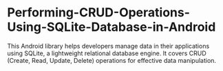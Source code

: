# Performing-CRUD-Operations-Using-SQLite-Database-in-Android
This Android library helps developers manage data in their applications using SQLite, a lightweight relational database engine. It covers CRUD (Create, Read, Update, Delete) operations for effective data manipulation.
